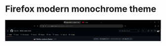 # Firefox modern monochrome theme

![Theme showcase](./assets/Screenshot%202024-11-22%20210828.png "Theme showcase")